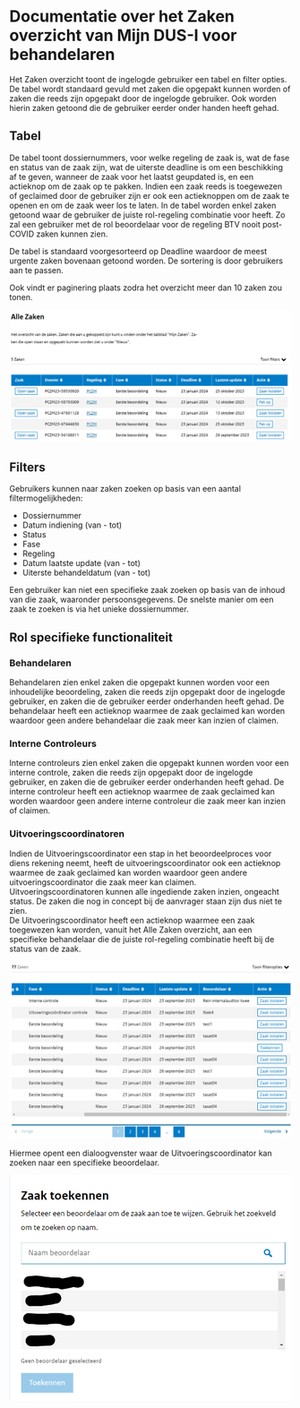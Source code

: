 # Documentatie over het Zaken overzicht van Mijn DUS-I voor behandelaren

Het Zaken overzicht toont de ingelogde gebruiker een tabel en filter opties.
De tabel wordt standaard gevuld met zaken die opgepakt kunnen worden of zaken die reeds zijn opgepakt door de ingelogde gebruiker. Ook worden hierin zaken getoond die de gebruiker eerder onder handen heeft gehad.  

## Tabel

De tabel toont dossiernummers, voor welke regeling de zaak is, wat de fase en status van de zaak zijn, wat de uiterste deadline is om een beschikking af te geven, wanneer de zaak voor het laatst geupdated is, en een actieknop om de zaak op te pakken. Indien een zaak reeds is toegewezen of geclaimed door de gebruiker zijn er ook een actieknoppen om de zaak te openen en om de zaak weer los te laten.
In de tabel worden enkel zaken getoond waar de gebruiker de juiste rol-regeling combinatie voor heeft. Zo zal een gebruiker met de rol beoordelaar voor de regeling BTV nooit post-COVID zaken kunnen zien.  

De tabel is standaard voorgesorteerd op Deadline waardoor de meest urgente zaken bovenaan getoond worden. De sortering is door gebruikers aan te passen.  

Ook vindt er paginering plaats zodra het overzicht meer dan 10 zaken zou tonen.

!["AlleZaken"](./images/DUSI%20medewerker%20Alle%20Zaken.png)

## Filters

Gebruikers kunnen naar zaken zoeken op basis van een aantal filtermogelijkheden:  

- Dossiernummer  
- Datum indiening (van - tot)  
- Status
- Fase
- Regeling  
- Datum laatste update (van - tot)  
- Uiterste behandeldatum (van - tot)  

Een gebruiker kan niet een specifieke zaak zoeken op basis van de inhoud van die zaak, waaronder persoonsgegevens. De snelste manier om een zaak te zoeken is via het unieke dossiernummer.

## Rol specifieke functionaliteit

### Behandelaren

Behandelaren zien enkel zaken die opgepakt kunnen worden voor een inhoudelijke beoordeling, zaken die reeds zijn opgepakt door de ingelogde gebruiker, en zaken die de gebruiker eerder onderhanden heeft gehad. De behandelaar heeft een actieknop waarmee de zaak geclaimed kan worden waardoor geen andere behandelaar die zaak meer kan inzien of claimen.

### Interne Controleurs

Interne controleurs zien enkel zaken die opgepakt kunnen worden voor een interne controle, zaken die reeds zijn opgepakt door de ingelogde gebruiker, en zaken die de gebruiker eerder onderhanden heeft gehad. De interne controleur heeft een actieknop waarmee de zaak geclaimed kan worden waardoor geen andere interne controleur die zaak meer kan inzien of claimen.

### Uitvoeringscoordinatoren

Indien de Uitvoeringscoordinator een stap in het beoordeelproces voor diens rekening neemt, heeft de uitvoeringscoordinator ook een actieknop waarmee de zaak geclaimed kan worden waardoor geen andere uitvoeringscoordinator die zaak meer kan claimen.  
Uitvoeringscoordinatoren kunnen alle ingediende zaken inzien, ongeacht status. De zaken die nog in concept bij de aanvrager staan zijn dus niet te zien.  
De Uitvoeringscoordinator heeft een actieknop waarmee een zaak toegewezen kan worden, vanuit het Alle Zaken overzicht, aan een specifieke behandelaar die de juiste rol-regeling combinatie heeft bij de status van de zaak.  

!["ToekennenOverzicht"](./images/DUSI%20UC%20toekennen%20en%20loslaten1.png)

Hiermee opent een dialoogvenster waar de Uitvoeringscoordinator kan zoeken naar een specifieke beoordelaar.  

!["ToekennenOverzicht"](./images/DUSI%20UC%20toekennen%20en%20loslaten2.png)

<div class="page-break"></div>
